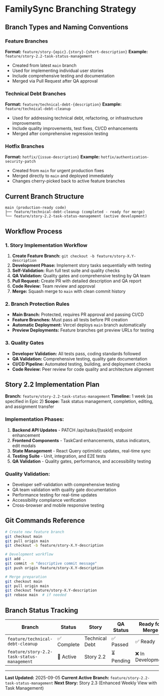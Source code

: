 # FamilySync Branching Strategy

## Branch Types and Naming Conventions

### Feature Branches
**Format:** `feature/story-{epic}.{story}-{short-description}`
**Example:** `feature/story-2.2-task-status-management`

- Created from latest `main` branch
- Used for implementing individual user stories
- Include comprehensive testing and documentation
- Merged via Pull Request after QA approval

### Technical Debt Branches  
**Format:** `feature/technical-debt-{description}`
**Example:** `feature/technical-debt-cleanup`

- Used for addressing technical debt, refactoring, or infrastructure improvements
- Include quality improvements, test fixes, CI/CD enhancements
- Merged after comprehensive regression testing

### Hotfix Branches
**Format:** `hotfix/{issue-description}`
**Example:** `hotfix/authentication-security-patch`

- Created from `main` for urgent production fixes
- Merged directly to `main` and deployed immediately
- Changes cherry-picked back to active feature branches

## Current Branch Structure

```
main (production-ready code)
├── feature/technical-debt-cleanup (completed - ready for merge)
└── feature/story-2.2-task-status-management (active development)
```

## Workflow Process

### 1. Story Implementation Workflow
1. **Create Feature Branch:** `git checkout -b feature/story-X.Y-description`
2. **Development Phase:** Implement story tasks sequentially with testing
3. **Self-Validation:** Run full test suite and quality checks
4. **QA Validation:** Quality gates and comprehensive testing by QA team
5. **Pull Request:** Create PR with detailed description and QA report
6. **Code Review:** Team review and approval
7. **Merge:** Squash merge to `main` with clean commit history

### 2. Branch Protection Rules
- **Main Branch:** Protected, requires PR approval and passing CI/CD
- **Feature Branches:** Must pass all tests before PR creation
- **Automatic Deployment:** Vercel deploys `main` branch automatically
- **Preview Deployments:** Feature branches get preview URLs for testing

### 3. Quality Gates
- **Developer Validation:** All tests pass, coding standards followed
- **QA Validation:** Comprehensive testing, quality gate documentation
- **CI/CD Pipeline:** Automated testing, building, and deployment checks
- **Code Review:** Peer review for code quality and architecture alignment

## Story 2.2 Implementation Plan

**Branch:** `feature/story-2.2-task-status-management`
**Timeline:** 1 week (as specified in Epic 2)
**Scope:** Task status management, completion, editing, and assignment transfer

### Implementation Phases:
1. **Backend API Updates** - PATCH /api/tasks/[taskId] endpoint enhancement
2. **Frontend Components** - TaskCard enhancements, status indicators, edit modals
3. **State Management** - React Query optimistic updates, real-time sync
4. **Testing Suite** - Unit, integration, and E2E tests
5. **QA Validation** - Quality gates, performance, and accessibility testing

### Quality Validation:
- Developer self-validation with comprehensive testing
- QA team validation with quality gate documentation
- Performance testing for real-time updates
- Accessibility compliance verification
- Cross-browser and mobile responsive testing

## Git Commands Reference

```bash
# Create new feature branch
git checkout main
git pull origin main
git checkout -b feature/story-X.Y-description

# Development workflow
git add .
git commit -m "descriptive commit message"
git push origin feature/story-X.Y-description

# Merge preparation
git checkout main
git pull origin main
git checkout feature/story-X.Y-description
git rebase main  # if needed
```

## Branch Status Tracking

| Branch | Status | Story | QA Status | Ready for Merge |
|--------|--------|-------|-----------|-----------------|
| `feature/technical-debt-cleanup` | ✅ Complete | Technical Debt | ✅ Passed | ✅ Ready |
| `feature/story-2.2-task-status-management` | 🚧 Active | Story 2.2 | ⏳ Pending | ❌ In Development |

---

**Last Updated:** 2025-09-05
**Current Active Branch:** `feature/story-2.2-task-status-management`
**Next Story:** Story 2.3 (Enhanced Weekly View with Task Management)